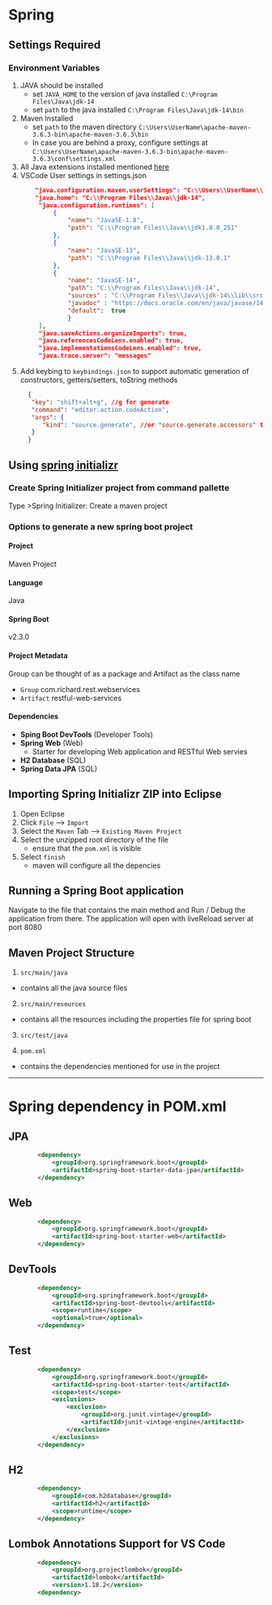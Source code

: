 # Spring

## Settings Required

### Environment Variables

1. JAVA should be installed
   - set `JAVA_HOME` to the version of java installed `C:\Program Files\Java\jdk-14`
   - set `path` to the java installed `C:\Program Files\Java\jdk-14\bin`
2. Maven Installed
   - set `path` to the maven directory `C:\Users\UserName\apache-maven-3.6.3-bin\apache-maven-3.6.3\bin`
   - In case you are behind a proxy, configure settings at `C:\Users\UserName\apache-maven-3.6.3-bin\apache-maven-3.6.3\conf\settings.xml`
3. All Java extensions installed mentioned [here]("./VSCode.md")
4. VSCode User settings in settings.json
   ```json
       "java.configuration.maven.userSettings": "C:\\Users\\UserName\\apache-maven-3.6.3-bin\\apache-maven-3.6.3\\conf",
       "java.home": "C:\\Program Files\\Java\\jdk-14",
        "java.configuration.runtimes": [
            {
                "name": "JavaSE-1.8",
                "path": "C:\\Program Files\\Java\\jdk1.8.0_251"
            },
            {
                "name": "JavaSE-13",
                "path": "C:\\Program Files\\Java\\jdk-13.0.1"
            },
            {
                "name": "JavaSE-14",
                "path": "C:\\Program Files\\Java\\jdk-14",
                "sources" : "C:\\Program Files\\Java\\jdk-14\\lib\\src.zip",
                "javadoc" : "https://docs.oracle.com/en/java/javase/14/docs/api",
                "default":  true
                }
        ],
        "java.saveActions.organizeImports": true,
        "java.referencesCodeLens.enabled": true,
        "java.implementationsCodeLens.enabled": true,
        "java.trace.server": "messages"
   ```
5. Add keybing to `keybindings.json` to support automatic generation of constructors, getters/setters, toString methods
   ```json
     {
      "key": "shift+alt+g", //g for generate
      "command": "editor.action.codeAction",
      "args": {
         "kind": "source.generate", //or "source.generate.accessors" to narrow it down 
      }
     }
   ```


## Using [spring initializr](https://start.spring.io/)

### Create Spring Initializer project from command pallette
Type >Spring Initializer: Create a maven project

### Options to generate a new spring boot project

#### Project

Maven Project

#### Language

Java

#### Spring Boot

v2.3.0

#### Project Metadata

Group can be thought of as a package and Artifact as the class name

- `Group` com.richard.rest.webservices
- `Artifact` restful-web-services

#### Dependencies

- **Sping Boot DevTools** (Developer Tools)
- **Spring Web** (Web)
  - Starter for developing Web application and RESTful Web servies
- **H2 Database** (SQL)
- **Spring Data JPA** (SQL)

## Importing Spring Initializr ZIP into Eclipse

1. Open Eclipse
2. Click `File` --> `Import`
3. Select the `Maven` Tab --> `Existing Maven Project`
4. Select the unzipped root directory of the file
   - ensure that the `pom.xml` is visible
5. Select `finish`
   - maven will configure all the depencies

## Running a Spring Boot application
Navigate to the file that contains the main method and Run / Debug the application from there. The application will open with liveReload server at port 8080

## Maven Project Structure
1. `src/main/java`
- contains all the java source files

2. `src/main/resources`
- contains all the resources including the properties file for spring boot

3. `src/test/java`

4. `pom.xml`
- contains the dependencies mentioned for use in the project



---

# Spring dependency in POM.xml

## JPA
```xml
		<dependency>
			<groupId>org.springframework.boot</groupId>
			<artifactId>spring-boot-starter-data-jpa</artifactId>
		</dependency>
```

## Web
```xml
		<dependency>
			<groupId>org.springframework.boot</groupId>
			<artifactId>spring-boot-starter-web</artifactId>
		</dependency>
```

## DevTools
```xml
		<dependency>
			<groupId>org.springframework.boot</groupId>
			<artifactId>spring-boot-devtools</artifactId>
			<scope>runtime</scope>
			<optional>true</optional>
		</dependency>
```

## Test
```xml
		<dependency>
			<groupId>org.springframework.boot</groupId>
			<artifactId>spring-boot-starter-test</artifactId>
			<scope>test</scope>
			<exclusions>
				<exclusion>
					<groupId>org.junit.vintage</groupId>
					<artifactId>junit-vintage-engine</artifactId>
				</exclusion>
			</exclusions>
		</dependency>
```

## H2
```xml
		<dependency>
			<groupId>com.h2database</groupId>
			<artifactId>h2</artifactId>
			<scope>runtime</scope>
		</dependency>
```

## Lombok Annotations Support for VS Code
```xml
        <dependency>
            <groupId>org.projectlombok</groupId>
            <artifactId>lombok</artifactId>
            <version>1.18.2</version>
        <dependency>
```



